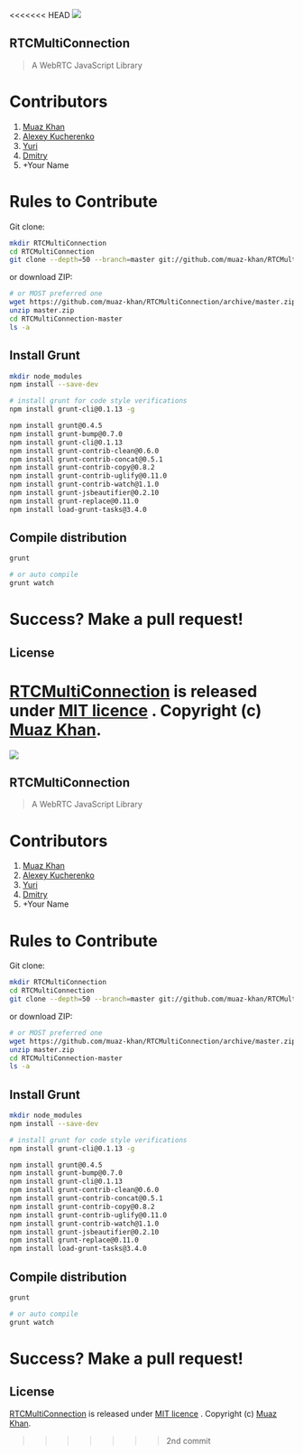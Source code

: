 <<<<<<< HEAD
<a href="https://github.com/muaz-khan/RTCMultiConnection"><img src="https://i.imgur.com/MFfRBSM.png" /></a>

## RTCMultiConnection

> A WebRTC JavaScript Library

# Contributors

1. [Muaz Khan](https://github.com/muaz-khan)
2. [Alexey Kucherenko](https://github.com/killmenot)
3. [Yuri](https://github.com/Yuripetusko)
4. [Dmitry](https://github.com/Reptoh)
5. +Your Name

# Rules to Contribute

Git clone:

```sh
mkdir RTCMultiConnection
cd RTCMultiConnection
git clone --depth=50 --branch=master git://github.com/muaz-khan/RTCMultiConnection.git ./
```

or download ZIP:

```sh
# or MOST preferred one
wget https://github.com/muaz-khan/RTCMultiConnection/archive/master.zip
unzip master.zip 
cd RTCMultiConnection-master
ls -a
```

## Install Grunt

```sh
mkdir node_modules
npm install --save-dev

# install grunt for code style verifications
npm install grunt-cli@0.1.13 -g

npm install grunt@0.4.5
npm install grunt-bump@0.7.0
npm install grunt-cli@0.1.13
npm install grunt-contrib-clean@0.6.0
npm install grunt-contrib-concat@0.5.1
npm install grunt-contrib-copy@0.8.2
npm install grunt-contrib-uglify@0.11.0
npm install grunt-contrib-watch@1.1.0
npm install grunt-jsbeautifier@0.2.10
npm install grunt-replace@0.11.0
npm install load-grunt-tasks@3.4.0
```

## Compile distribution

```sh
grunt

# or auto compile
grunt watch
```

# Success? Make a pull request!

## License

[RTCMultiConnection](https://github.com/muaz-khan/RTCMultiConnection) is released under [MIT licence](https://github.com/muaz-khan/RTCMultiConnection/blob/master/LICENSE.md) . Copyright (c) [Muaz Khan](http://www.MuazKhan.com/).
=======
<a href="https://github.com/muaz-khan/RTCMultiConnection"><img src="https://i.imgur.com/MFfRBSM.png" /></a>

## RTCMultiConnection

> A WebRTC JavaScript Library

# Contributors

1. [Muaz Khan](https://github.com/muaz-khan)
2. [Alexey Kucherenko](https://github.com/killmenot)
3. [Yuri](https://github.com/Yuripetusko)
4. [Dmitry](https://github.com/Reptoh)
5. +Your Name

# Rules to Contribute

Git clone:

```sh
mkdir RTCMultiConnection
cd RTCMultiConnection
git clone --depth=50 --branch=master git://github.com/muaz-khan/RTCMultiConnection.git ./
```

or download ZIP:

```sh
# or MOST preferred one
wget https://github.com/muaz-khan/RTCMultiConnection/archive/master.zip
unzip master.zip 
cd RTCMultiConnection-master
ls -a
```

## Install Grunt

```sh
mkdir node_modules
npm install --save-dev

# install grunt for code style verifications
npm install grunt-cli@0.1.13 -g

npm install grunt@0.4.5
npm install grunt-bump@0.7.0
npm install grunt-cli@0.1.13
npm install grunt-contrib-clean@0.6.0
npm install grunt-contrib-concat@0.5.1
npm install grunt-contrib-copy@0.8.2
npm install grunt-contrib-uglify@0.11.0
npm install grunt-contrib-watch@1.1.0
npm install grunt-jsbeautifier@0.2.10
npm install grunt-replace@0.11.0
npm install load-grunt-tasks@3.4.0
```

## Compile distribution

```sh
grunt

# or auto compile
grunt watch
```

# Success? Make a pull request!

## License

[RTCMultiConnection](https://github.com/muaz-khan/RTCMultiConnection) is released under [MIT licence](https://github.com/muaz-khan/RTCMultiConnection/blob/master/LICENSE.md) . Copyright (c) [Muaz Khan](http://www.MuazKhan.com/).
>>>>>>> 2nd commit
